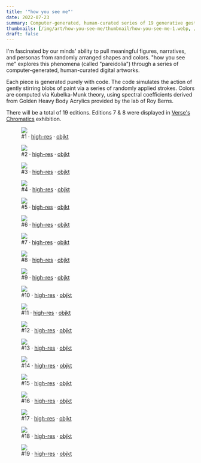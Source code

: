 ```yaml
---
title: '"how you see me"'
date: 2022-07-23
summary: Computer-generated, human-curated series of 19 generative gestural works.
thumbnails: [/img/art/how-you-see-me/thumbnail/how-you-see-me-1.webp, /img/art/how-you-see-me/thumbnail/how-you-see-me-10.webp]
draft: false
---
```


I'm fascinated by our minds' ability to pull meaningful figures, narratives,
and personas from randomly arranged shapes and colors. "how you see me"
explores this phenomena (called "pareidolia") through a series of
computer-generated, human-curated digital artworks.

Each piece is generated purely with code. The code simulates the action of
gently stirring blobs of paint via a series of randomly applied strokes. Colors
are computed via Kubelka-Munk theory, using spectral coefficients derived from
Golden Heavy Body Acrylics provided by the lab of Roy Berns.

There will be a total of 19 editions. Editions 7 & 8 were displayed in [Verse's
Chromatics](https://verse.works/exhibitions/chromatics-part-1) exhibition.

<div class="absolute padded">
<figure class="wide">
  <img src="/img/art/how-you-see-me/high-res/how-you-see-me-1.webp">
  <figcaption>#1 · <a href="/img/art/how-you-see-me/high-res/how-you-see-me-1.png">high-res</a> · <a href="https://objkt.com/asset/KT1Q6cr9sscJYtL4m9CpVscu2SpqUxe9yZoo/0">objkt</a>
  </figcaption>
</figure>

<figure class="wide">
  <img src="/img/art/how-you-see-me/high-res/how-you-see-me-2.webp">
  <figcaption>#2 · <a href="/img/art/how-you-see-me/high-res/how-you-see-me-2.png">high-res</a> · <a href="https://objkt.com/asset/KT1Q6cr9sscJYtL4m9CpVscu2SpqUxe9yZoo/1">objkt</a>
  </figcaption>
</figure>

<figure class="wide">
  <img src="/img/art/how-you-see-me/high-res/how-you-see-me-3.webp">
  <figcaption>#3 · <a href="/img/art/how-you-see-me/high-res/how-you-see-me-3.png">high-res</a> · <a href="https://objkt.com/asset/KT1Q6cr9sscJYtL4m9CpVscu2SpqUxe9yZoo/2">objkt</a>
  </figcaption>
</figure>

<figure class="wide">
  <img src="/img/art/how-you-see-me/high-res/how-you-see-me-4.webp">
  <figcaption>#4 · <a href="/img/art/how-you-see-me/high-res/how-you-see-me-4.png">high-res</a> · <a href="https://objkt.com/asset/KT1Q6cr9sscJYtL4m9CpVscu2SpqUxe9yZoo/3">objkt</a>
  </figcaption>
</figure>

<figure class="wide">
  <img src="/img/art/how-you-see-me/high-res/how-you-see-me-5.webp">
  <figcaption>#5 · <a href="/img/art/how-you-see-me/high-res/how-you-see-me-5.png">high-res</a> · <a href="https://objkt.com/asset/KT1Q6cr9sscJYtL4m9CpVscu2SpqUxe9yZoo/4">objkt</a>
  </figcaption>
</figure>

<figure class="wide">
  <img src="/img/art/how-you-see-me/high-res/how-you-see-me-6.webp">
  <figcaption>#6 · <a href="/img/art/how-you-see-me/high-res/how-you-see-me-6.png">high-res</a> · <a href="https://objkt.com/asset/KT1Q6cr9sscJYtL4m9CpVscu2SpqUxe9yZoo/5">objkt</a>
  </figcaption>
</figure>

<figure class="wide">
  <img src="/img/art/how-you-see-me/high-res/how-you-see-me-7.webp">
  <figcaption>#7 · <a href="/img/art/how-you-see-me/high-res/how-you-see-me-7.png">high-res</a> · <a href="https://objkt.com/asset/KT1Q6cr9sscJYtL4m9CpVscu2SpqUxe9yZoo/6">objkt</a>
  </figcaption>
</figure>

<figure class="wide">
  <img src="/img/art/how-you-see-me/high-res/how-you-see-me-8.webp">
  <figcaption>#8 · <a href="/img/art/how-you-see-me/high-res/how-you-see-me-8.png">high-res</a> · <a href="https://objkt.com/asset/KT1Q6cr9sscJYtL4m9CpVscu2SpqUxe9yZoo/7">objkt</a>
  </figcaption>
</figure>

<figure class="wide">
  <img src="/img/art/how-you-see-me/high-res/how-you-see-me-9.webp">
  <figcaption>#9 · <a href="/img/art/how-you-see-me/high-res/how-you-see-me-9.png">high-res</a> · <a href="https://objkt.com/asset/KT1Q6cr9sscJYtL4m9CpVscu2SpqUxe9yZoo/8">objkt</a>
  </figcaption>
</figure>

<figure class="wide">
  <img src="/img/art/how-you-see-me/high-res/how-you-see-me-10.webp">
  <figcaption>#10 · <a href="/img/art/how-you-see-me/high-res/how-you-see-me-10.png">high-res</a> · <a href="https://objkt.com/asset/KT1Q6cr9sscJYtL4m9CpVscu2SpqUxe9yZoo/9">objkt</a>
  </figcaption>
</figure>

<figure class="wide">
  <img src="/img/art/how-you-see-me/high-res/how-you-see-me-11.webp">
  <figcaption>#11 · <a href="/img/art/how-you-see-me/high-res/how-you-see-me-11.png">high-res</a> · <a href="https://objkt.com/asset/KT1Q6cr9sscJYtL4m9CpVscu2SpqUxe9yZoo/10">objkt</a>
  </figcaption>
</figure>

<figure class="wide">
  <img src="/img/art/how-you-see-me/high-res/how-you-see-me-12.webp">
  <figcaption>#12 · <a href="/img/art/how-you-see-me/high-res/how-you-see-me-12.png">high-res</a> · <a href="https://objkt.com/asset/KT1Q6cr9sscJYtL4m9CpVscu2SpqUxe9yZoo/11">objkt</a>
  </figcaption>
</figure>

<figure class="wide">
  <img src="/img/art/how-you-see-me/high-res/how-you-see-me-13.webp">
  <figcaption>#13 · <a href="/img/art/how-you-see-me/high-res/how-you-see-me-13.png">high-res</a> · <a href="https://objkt.com/asset/KT1Q6cr9sscJYtL4m9CpVscu2SpqUxe9yZoo/12">objkt</a>
  </figcaption>
</figure>

<figure class="wide">
  <img src="/img/art/how-you-see-me/high-res/how-you-see-me-14.webp">
  <figcaption>#14 · <a href="/img/art/how-you-see-me/high-res/how-you-see-me-14.png">high-res</a> · <a href="https://objkt.com/asset/KT1Q6cr9sscJYtL4m9CpVscu2SpqUxe9yZoo/13">objkt</a>
  </figcaption>
</figure>

<figure class="wide">
  <img src="/img/art/how-you-see-me/high-res/how-you-see-me-15.webp">
  <figcaption>#15 · <a href="/img/art/how-you-see-me/high-res/how-you-see-me-15.png">high-res</a> · <a href="https://objkt.com/asset/KT1Q6cr9sscJYtL4m9CpVscu2SpqUxe9yZoo/14">objkt</a>
  </figcaption>
</figure>

<figure class="wide">
  <img src="/img/art/how-you-see-me/high-res/how-you-see-me-16.webp">
  <figcaption>#16 · <a href="/img/art/how-you-see-me/high-res/how-you-see-me-16.png">high-res</a> · <a href="https://objkt.com/asset/KT1Q6cr9sscJYtL4m9CpVscu2SpqUxe9yZoo/15">objkt</a>
  </figcaption>
</figure>

<figure class="wide">
  <img src="/img/art/how-you-see-me/high-res/how-you-see-me-17.webp">
  <figcaption>#17 · <a href="/img/art/how-you-see-me/high-res/how-you-see-me-17.png">high-res</a> · <a href="https://objkt.com/asset/KT1Q6cr9sscJYtL4m9CpVscu2SpqUxe9yZoo/16">objkt</a>
  </figcaption>
</figure>

<figure class="wide">
  <img src="/img/art/how-you-see-me/high-res/how-you-see-me-18.webp">
  <figcaption>#18 · <a href="/img/art/how-you-see-me/high-res/how-you-see-me-18.png">high-res</a> · <a href="https://objkt.com/asset/KT1Q6cr9sscJYtL4m9CpVscu2SpqUxe9yZoo/17">objkt</a>
  </figcaption>
</figure>

<figure class="wide">
  <img src="/img/art/how-you-see-me/high-res/how-you-see-me-19.webp">
  <figcaption>#19 · <a href="/img/art/how-you-see-me/high-res/how-you-see-me-19.png">high-res</a> · <a href="https://objkt.com/asset/KT1Q6cr9sscJYtL4m9CpVscu2SpqUxe9yZoo/18">objkt</a>
  </figcaption>
</figure>
</div>

